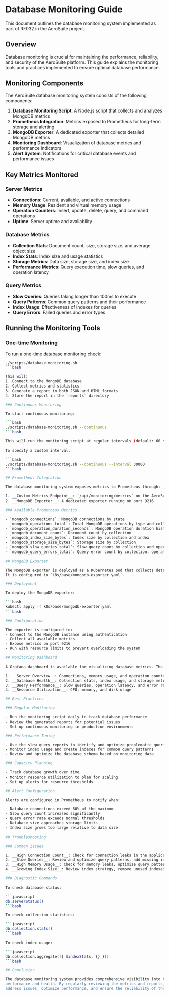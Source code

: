# Database Monitoring Guide

This document outlines the database monitoring system implemented as part of RF032 in the AeroSuite
project.

## Overview

Database monitoring is crucial for maintaining the performance, reliability, and security of the
AeroSuite platform. This guide explains the monitoring tools and practices implemented to ensure
optimal database performance.

## Monitoring Components

The AeroSuite database monitoring system consists of the following components:

1. __Database Monitoring Script__: A Node.js script that collects and analyzes MongoDB metrics
2. __Prometheus Integration__: Metrics exposed to Prometheus for long-term storage and alerting
3. __MongoDB Exporter__: A dedicated exporter that collects detailed MongoDB metrics
4. __Monitoring Dashboard__: Visualization of database metrics and performance indicators
5. __Alert System__: Notifications for critical database events and performance issues

## Key Metrics Monitored

### Server Metrics

- __Connections__: Current, available, and active connections
- __Memory Usage__: Resident and virtual memory usage
- __Operation Counters__: Insert, update, delete, query, and command operations
- __Uptime__: Server uptime and availability

### Database Metrics

- __Collection Stats__: Document count, size, storage size, and average object size
- __Index Stats__: Index size and usage statistics
- __Storage Metrics__: Data size, storage size, and index size
- __Performance Metrics__: Query execution time, slow queries, and operation latency

### Query Metrics

- __Slow Queries__: Queries taking longer than 100ms to execute
- __Query Patterns__: Common query patterns and their performance
- __Index Usage__: Effectiveness of indexes for queries
- __Query Errors__: Failed queries and error types

## Running the Monitoring Tools

### One-time Monitoring

To run a one-time database monitoring check:

```bash
./scripts/database-monitoring.sh
```bash

This will:
1. Connect to the MongoDB database
2. Collect metrics and statistics
3. Generate a report in both JSON and HTML formats
4. Store the report in the `reports` directory

### Continuous Monitoring

To start continuous monitoring:

```bash
./scripts/database-monitoring.sh --continuous
```bash

This will run the monitoring script at regular intervals (default: 60 seconds).

To specify a custom interval:

```bash
./scripts/database-monitoring.sh --continuous --interval 30000
```bash

## Prometheus Integration

The database monitoring system exposes metrics to Prometheus through:

1. __Custom Metrics Endpoint__: `/api/monitoring/metrics` on the AeroSuite server
2. __MongoDB Exporter__: A dedicated exporter running on port 9216

### Available Prometheus Metrics

- `mongodb_connections`: MongoDB connections by state
- `mongodb_operations_total`: Total MongoDB operations by type and collection
- `mongodb_operation_duration_seconds`: MongoDB operation duration histogram
- `mongodb_document_count`: Document count by collection
- `mongodb_index_size_bytes`: Index size by collection and index
- `mongodb_storage_size_bytes`: Storage size by collection
- `mongodb_slow_queries_total`: Slow query count by collection and operation
- `mongodb_query_errors_total`: Query error count by collection, operation, and error type

## MongoDB Exporter

The MongoDB exporter is deployed as a Kubernetes pod that collects detailed metrics from MongoDB.
It is configured in `k8s/base/mongodb-exporter.yaml`.

### Deployment

To deploy the MongoDB exporter:

```bash
kubectl apply -f k8s/base/mongodb-exporter.yaml
```bash

### Configuration

The exporter is configured to:
- Connect to the MongoDB instance using authentication
- Collect all available metrics
- Expose metrics on port 9216
- Run with resource limits to prevent overloading the system

## Monitoring Dashboard

A Grafana dashboard is available for visualizing database metrics. The dashboard includes:

1. __Server Overview__: Connections, memory usage, and operation counters
2. __Database Health__: Collection stats, index usage, and storage metrics
3. __Query Performance__: Slow queries, operation latency, and error rates
4. __Resource Utilization__: CPU, memory, and disk usage

## Best Practices

### Regular Monitoring

- Run the monitoring script daily to track database performance
- Review the generated reports for potential issues
- Set up continuous monitoring in production environments

### Performance Tuning

- Use the slow query reports to identify and optimize problematic queries
- Monitor index usage and create indexes for common query patterns
- Review and optimize the database schema based on monitoring data

### Capacity Planning

- Track database growth over time
- Monitor resource utilization to plan for scaling
- Set up alerts for resource thresholds

## Alert Configuration

Alerts are configured in Prometheus to notify when:

- Database connections exceed 80% of the maximum
- Slow query count increases significantly
- Query error rate exceeds normal thresholds
- Database size approaches storage limits
- Index size grows too large relative to data size

## Troubleshooting

### Common Issues

1. __High Connection Count__: Check for connection leaks in the application
2. __Slow Queries__: Review and optimize query patterns, add missing indexes
3. __High Memory Usage__: Check for memory leaks, optimize query patterns
4. __Growing Index Size__: Review index strategy, remove unused indexes

### Diagnostic Commands

To check database status:

```javascript
db.serverStatus()
```bash

To check collection statistics:

```javascript
db.collection.stats()
```bash

To check index usage:

```javascript
db.collection.aggregate([{ $indexStats: {} }])
```bash

## Conclusion

The database monitoring system provides comprehensive visibility into the MongoDB database's
performance and health. By regularly reviewing the metrics and reports, the team can proactively
address issues, optimize performance, and ensure the reliability of the AeroSuite platform.
